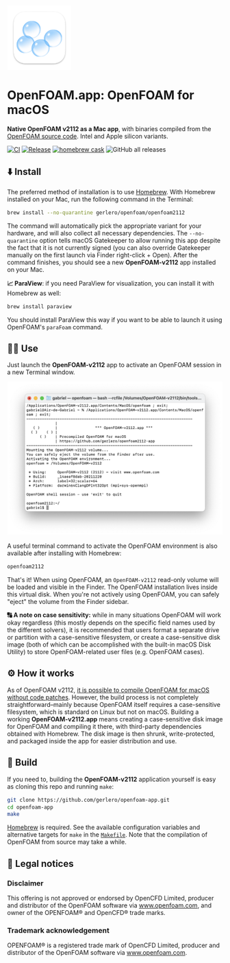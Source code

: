 [<img src="icon.png" width="150">](#)

# OpenFOAM.app: OpenFOAM for macOS

**Native OpenFOAM v2112 as a Mac app**, with binaries compiled from the [OpenFOAM source code](https://develop.openfoam.com/Development/openfoam/-/blob/master/doc/Build.md). Intel and Apple silicon variants.

[![CI](https://github.com/gerlero/openfoam-app/actions/workflows/ci.yml/badge.svg)](https://github.com/gerlero/openfoam-app/actions/workflows/ci.yml) [![Release](https://github.com/gerlero/openfoam-app/actions/workflows/release.yml/badge.svg)](https://github.com/gerlero/openfoam-app/actions/workflows/release.yml) [![homebrew cask](https://img.shields.io/badge/homebrew%20cask-gerlero%2Fopenfoam%2Fopenfoam2112-informational)](https://github.com/gerlero/homebrew-openfoam) ![GitHub all releases](https://img.shields.io/github/downloads/gerlero/openfoam-app/total)

## ⬇️ Install

The preferred method of installation is to use [Homebrew](https://brew.sh). With Homebrew installed on your Mac, run the following command in the Terminal:

```sh
brew install --no-quarantine gerlero/openfoam/openfoam2112
```

The command will automatically pick the appropriate variant for your hardware, and will also collect all necessary dependencies. The ``--no-quarantine`` option tells macOS Gatekeeper to allow running this app despite the fact that it is not currently signed (you can also override Gatekeeper manually on the first launch via Finder right-click + Open). After the command finishes, you should see a new **OpenFOAM-v2112** app installed on your Mac.

**📈 ParaView**: if you need ParaView for visualization, you can install it with Homebrew as well:

```sh
brew install paraview
```

You should install ParaView this way if you want to be able to launch it using OpenFOAM's `paraFoam` command.

## 🧑‍💻 Use

Just launch the **OpenFOAM-v2112** app to activate an OpenFOAM session in a new Terminal window.

<img src="screenshot.png" width="650">

A useful terminal command to activate the OpenFOAM environment is also available after installing with Homebrew:

```sh
openfoam2112
```

That's it! When using OpenFOAM, an `OpenFOAM-v2112` read-only volume will be loaded and visible in the Finder. The OpenFOAM installation lives inside this virtual disk. When you're not actively using OpenFOAM, you can safely "eject" the volume from the Finder sidebar.

**🔠 A note on case sensitivity:** while in many situations OpenFOAM will work okay regardless (this mostly depends on the specific field names used by the different solvers), it is recommended that users format a separate drive or partition with a case-sensitive filesystem, or create a case-sensitive disk image (both of which can be accomplished with the built-in macOS Disk Utility) to store OpenFOAM-related user files (e.g. OpenFOAM cases).

## ⚙️ How it works

As of OpenFOAM v2112, [it is possible to compile OpenFOAM for macOS without code patches](https://develop.openfoam.com/Development/openfoam/-/wikis/building#darwin-mac-os). However, the build process is not completely straightforward–mainly because OpenFOAM itself requires a case-sensitive filesystem, which is standard on Linux but not on macOS. Building a working **OpenFOAM-v2112.app** means creating a case-sensitive disk image for OpenFOAM and compiling it there, with third-party dependencies obtained with Homebrew. The disk image is then shrunk, write-protected, and packaged inside the app for easier distribution and use.

## 🔨 Build

If you need to, building the **OpenFOAM-v2112** application yourself is easy as cloning this repo and running `make`:

```sh
git clone https://github.com/gerlero/openfoam-app.git
cd openfoam-app
make
```
[Homebrew](https://brew.sh) is required. See the available configuration variables and alternative targets for `make` in the [`Makefile`](Makefile). Note that the compilation of OpenFOAM from source may take a while.

## 📄 Legal notices

### Disclaimer

This offering is not approved or endorsed by OpenCFD Limited, producer and distributor of the OpenFOAM software via www.openfoam.com, and owner of the OPENFOAM®  and OpenCFD® trade marks.

### Trademark acknowledgement

OPENFOAM® is a registered trade mark of OpenCFD Limited, producer and distributor of the OpenFOAM software via www.openfoam.com.
